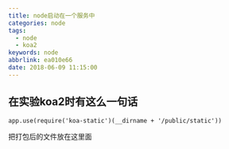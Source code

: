 ```yaml
---
title: node启动在一个服务中
categories: node
tags:
  - node
  - koa2
keywords: node
abbrlink: ea010e66
date: 2018-06-09 11:15:00
---
```

## 在实验koa2时有这么一句话


```
app.use(require('koa-static')(__dirname + '/public/static'))

```

把打包后的文件放在这里面